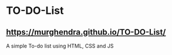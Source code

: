 # TO-DO-List
## https://murghendra.github.io/TO-DO-List/
A simple To-do list using HTML, CSS and JS
